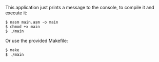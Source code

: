 This application just prints a message to the console, to compile it and execute
it:

```
$ nasm main.asm -o main
$ chmod +x main
$ ./main
```

Or use the provided Makefile:

```
$ make
$ ./main
```
